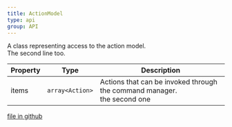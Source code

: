 ```yaml
---
title: ActionModel
type: api
group: API
---
```

A class representing access to the action model.<br />The second line  too.


Property|Type|Description
---|---|---
items|`array<Action>`|Actions that can be invoked through the command manager.<br />the second one


[file in github](https://github.com/qgrid/ng2/core/action.model.d.ts)
